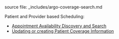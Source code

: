 source file:  _includes/argo-coverage-search.md

Patient and Provider based Scheduling:

- [Appointment Availability Discovery and Search](patient-scheduling.html#appointment-availability-discovery-and-search)
- [Updating or creating Patient Coverage Information](patient-scheduling.html#patient-registration-option-b)
